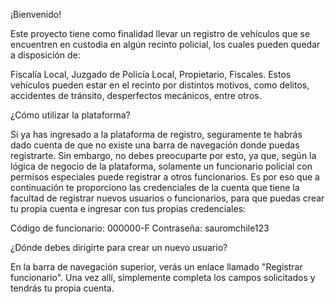 ¡Bienvenido!

Este proyecto tiene como finalidad llevar un registro de vehículos que se encuentren en custodia en algún recinto policial, los cuales pueden quedar a disposición de:

Fiscalía Local, Juzgado de Policía Local, Propietario, Fiscales.
Estos vehículos pueden estar en el recinto por distintos motivos, como delitos, accidentes de tránsito, desperfectos mecánicos, entre otros.

¿Cómo utilizar la plataforma?

Si ya has ingresado a la plataforma de registro, seguramente te habrás dado cuenta de que no existe una barra de navegación donde puedas registrarte. Sin embargo, no debes preocuparte por esto, ya que, según la lógica de negocio de la plataforma, solamente un funcionario policial con permisos especiales puede registrar a otros funcionarios. Es por eso que a continuación te proporciono las credenciales de la cuenta que tiene la facultad de registrar nuevos usuarios o funcionarios, para que puedas crear tu propia cuenta e ingresar con tus propias credenciales:

Código de funcionario: 000000-F
Contraseña: sauromchile123

¿Dónde debes dirigirte para crear un nuevo usuario?

En la barra de navegación superior, verás un enlace llamado "Registrar funcionario". Una vez allí, simplemente completa los campos solicitados y tendrás tu propia cuenta.